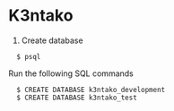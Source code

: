# K3ntako


1. Create database
```
  $ psql
```
Run the following SQL commands
```
  $ CREATE DATABASE k3ntako_development
  $ CREATE DATABASE k3ntako_test
```
